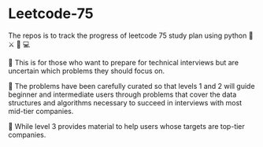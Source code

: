 # Leetcode-75 
The repos is to track the progress of leetcode 75 study plan using python :snake: :crossed_swords: :ledger: :computer:

:round_pushpin: This is for those who want to prepare for technical interviews 
but are uncertain which problems they should focus on. 

:round_pushpin: The problems have been carefully curated so that 
levels 1 and 2 will guide beginner and intermediate users 
through problems that cover the data structures and algorithms necessary 
to succeed in interviews with most mid-tier companies.

:round_pushpin: While level 3 provides material to help users whose targets are top-tier companies.
